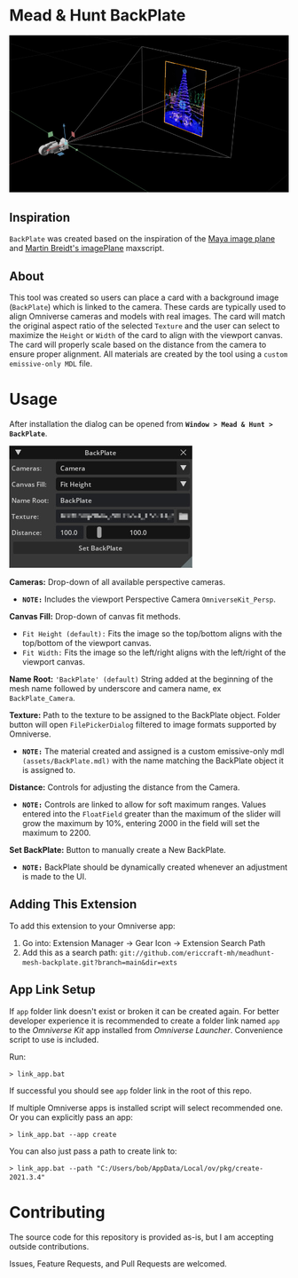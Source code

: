 
# Mead & Hunt BackPlate
![BackPlate Screenshot](/images/backplate_screenshot_v1.0.0.jpg)

## Inspiration
`BackPlate` was created based on the inspiration of the [Maya image plane](https://knowledge.autodesk.com/support/maya/learn-explore/caas/CloudHelp/cloudhelp/2022/ENU/Maya-LightingShading/files/GUID-F72F8E1B-EFFE-400E-BD92-5441BE9CD28F-htm.html) and [Martin Breidt's imagePlane](https://apps.autodesk.com/3DSMAX/en/Detail/Index?id=937735873795409037&appLang=en&os=Win64) maxscript.
## About
This tool was created so users can place a card with a background image (`BackPlate`) which is linked to the camera. These cards are typically used to align Omniverse cameras and models with real images. The card will match the original aspect ratio of the selected `Texture` and the user can select to maximize the `Height` or `Width` of the card to align with the viewport canvas. The card will properly scale based on the distance from the camera to ensure proper alignment. All materials are created by the tool using a `custom emissive-only MDL` file.

# Usage
After installation the dialog can be opened from **`Window > Mead & Hunt > BackPlate`**.

![BackPlate UI](images/backplate_ui_v1.0.0.jpg)

**Cameras:** Drop-down of all available perspective cameras.
- **`NOTE:`** Includes the viewport Perspective Camera `OmniverseKit_Persp`.

**Canvas Fill:** Drop-down of canvas fit methods.
- `Fit Height (default):` Fits the image so the top/bottom aligns with the top/bottom of the viewport canvas.
- `Fit Width:` Fits the image so the left/right aligns with the left/right of the viewport canvas.

**Name Root:** `'BackPlate' (default)` String added at the beginning of the mesh name followed by underscore and camera name, ex `BackPlate_Camera`.

**Texture:** Path to the texture to be assigned to the BackPlate object. Folder button will open `FilePickerDialog` filtered to image formats supported by Omniverse. 
- **`NOTE:`** The material created and assigned is a custom emissive-only mdl `(assets/BackPlate.mdl)` with the name matching the BackPlate object it is assigned to.

**Distance:** Controls for adjusting the distance from the Camera.
- **`NOTE:`** Controls are linked to allow for soft maximum ranges. Values entered into the `FloatField` greater than the maximum of the slider will grow the maximum by 10%, entering 2000 in the field will set the maximum to 2200.

**Set BackPlate:** Button to manually create a New BackPlate.
- **`NOTE:`** BackPlate should be dynamically created whenever an adjustment is made to the UI.

## Adding This Extension
To add this extension to your Omniverse app:
1. Go into: Extension Manager -> Gear Icon -> Extension Search Path
2. Add this as a search path: `git://github.com/ericcraft-mh/meadhunt-mesh-backplate.git?branch=main&dir=exts`

## App Link Setup
If `app` folder link doesn't exist or broken it can be created again. For better developer experience it is recommended to create a folder link named `app` to the *Omniverse Kit* app installed from *Omniverse Launcher*. Convenience script to use is included.

Run:

```
> link_app.bat
```

If successful you should see `app` folder link in the root of this repo.

If multiple Omniverse apps is installed script will select recommended one. Or you can explicitly pass an app:

```
> link_app.bat --app create
```

You can also just pass a path to create link to:

```
> link_app.bat --path "C:/Users/bob/AppData/Local/ov/pkg/create-2021.3.4"
```

# Contributing
The source code for this repository is provided as-is, but I am accepting outside contributions.

Issues, Feature Requests, and Pull Requests are welcomed.

